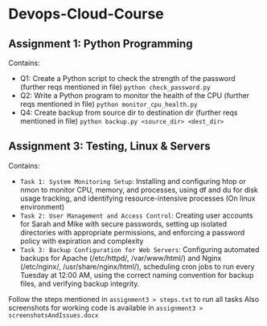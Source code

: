 # Devops-Cloud-Course

## Assignment 1: Python Programming
Contains: 
- Q1: Create a Python script to check the strength of the password (further reqs mentioned in file)
`python check_password.py`
- Q2: Write a Python program to monitor the health of the CPU (further reqs mentioned in file)
`python monitor_cpu_health.py`
- Q4: Create backup from source dir to destination dir (further reqs mentioned in file)
`python backup.py <source_dir> <dest_dir>`

## Assignment 3: Testing, Linux & Servers
Contains:
- `Task 1: System Monitoring Setup`: Installing and configuring htop or nmon to monitor CPU, memory, and processes, using df and du for disk usage tracking, and identifying resource-intensive processes (On linux environment)
- `Task 2: User Management and Access Control`: Creating user accounts for Sarah and Mike with secure passwords, setting up isolated directories with appropriate permissions, and enforcing a password policy with expiration and complexity
- `Task 3: Backup Configuration for Web Servers`: Configuring automated backups for Apache (/etc/httpd/, /var/www/html/) and Nginx (/etc/nginx/, /usr/share/nginx/html/), scheduling cron jobs to run every Tuesday at 12:00 AM, using the correct naming convention for backup files, and verifying backup integrity.

Follow the steps mentioned in `assignment3 > steps.txt` to run all tasks
Also screenshots for working code is available in `assignment3 > screenshotsAndIssues.docx`